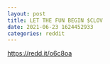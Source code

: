 ```yaml
--- 
layout: post 
title: LET THE FUN BEGIN $CLOV 
date: 2021-06-23 1624452933 
categories: reddit 
--- 
```

https://redd.it/o6c8oa